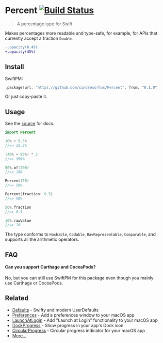 # Percent [![Build Status](https://travis-ci.com/sindresorhus/Percent.svg?branch=master)](https://travis-ci.com/sindresorhus/Percent)

> A percentage type for Swift

Makes percentages more readable and type-safe, for example, for APIs that currently accept a fraction `Double`.

```diff
-.opacity(0.45)
+.opacity(45%)
```


## Install

SwiftPM:

```swift
.package(url: "https://github.com/sindresorhus/Percent", from: "0.1.0")
```

Or just copy-paste it.


## Usage

See the [source](Sources/Percent/Percent.swift) for docs.

```swift
import Percent

10% + 5.5%
//=> 15.5%

(40% + 93%) * 3
//=> 399%

50%.of(200)
//=> 100

Percent(50)
//=> 50%

Percent(fraction: 0.5)
//=> 50%

50%.fraction
//=> 0.5

10%.rawValue
//=> 10
```

The type conforms to `Hashable`, `Codable`, `RawRepresentable`, `Comparable`, and supports all the arithmetic operators.


## FAQ

#### Can you support Carthage and CocoaPods?

No, but you can still use SwiftPM for this package even though you mainly use Carthage or CocoaPods.


## Related

- [Defaults](https://github.com/sindresorhus/Defaults) - Swifty and modern UserDefaults
- [Preferences](https://github.com/sindresorhus/Preferences) - Add a preferences window to your macOS app
- [LaunchAtLogin](https://github.com/sindresorhus/LaunchAtLogin) - Add "Launch at Login" functionality to your macOS app
- [DockProgress](https://github.com/sindresorhus/DockProgress) - Show progress in your app's Dock icon
- [CircularProgress](https://github.com/sindresorhus/CircularProgress) - Circular progress indicator for your macOS app
- [More…](https://github.com/search?q=user%3Asindresorhus+language%3Aswift)

